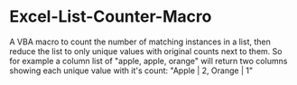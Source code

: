 # Excel-List-Counter-Macro
A VBA macro to count the number of matching instances in a list, then reduce the list to only unique values with original counts next to them. So for example a column list of "apple, apple, orange" will return two columns showing each unique value with it's count: "Apple | 2, Orange | 1"
